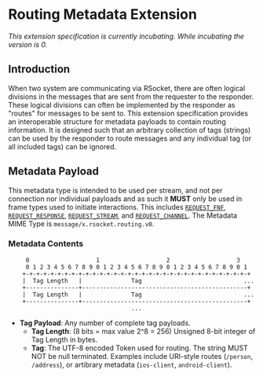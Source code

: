 # Routing Metadata Extension

_This extension specification is currently incubating.  While incubating the version is 0._

## Introduction
When two system are communicating via RSocket, there are often logical divisions in the messages that are sent from the requester to the responder.  These logical divisions can often be implemented by the responder as "routes" for messages to be sent to.  This extension specification provides an interoperable structure for metadata payloads to contain routing information.  It is designed such that an arbitrary collection of tags (strings) can be used by the responder to route messages and any individual tag (or all included tags) can be ignored.

## Metadata Payload
This metadata type is intended to be used per stream, and not per connection nor individual payloads and as such it **MUST** only be used in frame types used to initiate interactions.  This includes [`REQUEST_FNF`][rf], [`REQUEST_RESPONSE`][rr], [`REQUEST_STREAM`][rs], and [`REQUEST_CHANNEL`][rc].  The Metadata MIME Type is `message/x.rsocket.routing.v0`.

[rc]: ../Protocol.md#frame-request-channel
[rf]: ../Protocol.md#frame-fnf
[rr]: ../Protocol.md#frame-request-response
[rs]: ../Protocol.md#frame-request-stream

### Metadata Contents
```
     0                   1                   2                   3
     0 1 2 3 4 5 6 7 8 9 0 1 2 3 4 5 6 7 8 9 0 1 2 3 4 5 6 7 8 9 0 1
    +-+-+-+-+-+-+-+-+-+-+-+-+-+-+-+-+-+-+-+-+-+-+-+-+-+-+-+-+-+-+-+-+
    |  Tag Length   |              Tag                             ...
    +---------------+-----------------------------------------------+
    |  Tag Length   |              Tag                             ...
    +---------------+-----------------------------------------------+
                                   ...
```

* **Tag Payload**: Any number of complete tag payloads.
  * **Tag Length**: (8 bits = max value 2^8 = 256) Unsigned 8-bit integer of Tag Length in bytes.
  * **Tag**:  The UTF-8 encoded Token used for routing.  The string MUST NOT be null terminated.  Examples include URI-style routes (`/person`, `/address`), or artibrary metadata (`ios-client`, `android-client`).

